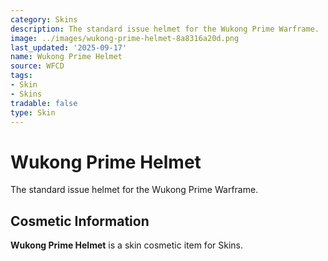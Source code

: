 ```yaml
---
category: Skins
description: The standard issue helmet for the Wukong Prime Warframe.
image: ../images/wukong-prime-helmet-8a8316a20d.png
last_updated: '2025-09-17'
name: Wukong Prime Helmet
source: WFCD
tags:
- Skin
- Skins
tradable: false
type: Skin
---
```


# Wukong Prime Helmet

The standard issue helmet for the Wukong Prime Warframe.

## Cosmetic Information

**Wukong Prime Helmet** is a skin cosmetic item for Skins.

